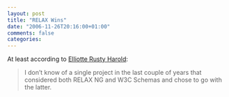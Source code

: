 ```yaml
---
layout: post
title: "RELAX Wins"
date: "2006-11-26T20:16:00+01:00"
comments: false
categories: 
---
```


<p>At least according to <a href="http://cafe.elharo.com/xml/relax-wins/">Elliotte Rusty Harold</a>:</p>

<blockquote>
<p>I don&#8217;t know of a single project in the last couple of years that considered both RELAX NG and W3C Schemas and chose to go with the latter.</p>
</blockquote>


